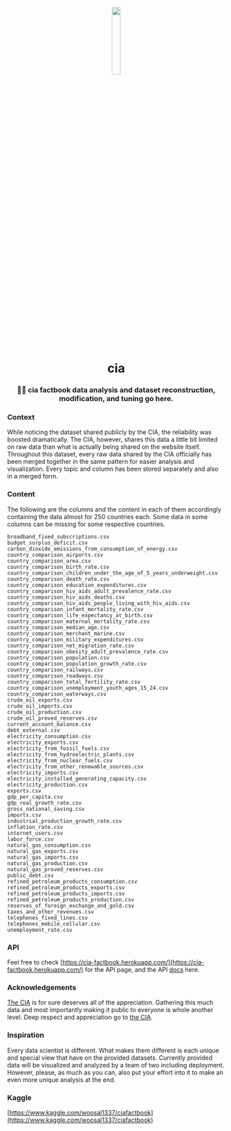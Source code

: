 <div align="center">
  <img src="https://upload.wikimedia.org/wikipedia/commons/thumb/2/23/CIA_logo_%282021%29.svg/1200px-CIA_logo_%282021%29.svg.png" width=20% />
  <h1>cia</h1>
  <h3>🐱‍💻 cia factbook data analysis and dataset reconstruction, modification, and tuning go here.</h3>
</div>

### Context

While noticing the dataset shared publicly by the CIA, the reliability was boosted dramatically. The CIA, however, shares this data a little bit limited on raw data than what is actually being shared on the website itself. Throughout this dataset, every raw data shared by the CIA officially has been merged together in the same pattern for easier analysis and visualization. Every topic and column has been stored separately and also in a merged form.


### Content

The following are the columns and the content in each of them accordingly containing the data almost for 250 countries each. Some data in some columns can be missing for some respective countries.

```
broadband_fixed_subscriptions.csv
budget_surplus_deficit.csv
carbon_dioxide_emissions_from_consumption_of_energy.csv
country_comparison_airports.csv
country_comparison_area.csv
country_comparison_birth_rate.csv
country_comparison_children_under_the_age_of_5_years_underweight.csv
country_comparison_death_rate.csv
country_comparison_education_expenditures.csv
country_comparison_hiv_aids_adult_prevalence_rate.csv
country_comparison_hiv_aids_deaths.csv
country_comparison_hiv_aids_people_living_with_hiv_aids.csv
country_comparison_infant_mortality_rate.csv
country_comparison_life_expectancy_at_birth.csv
country_comparison_maternal_mortality_rate.csv
country_comparison_median_age.csv
country_comparison_merchant_marine.csv
country_comparison_military_expenditures.csv
country_comparison_net_migration_rate.csv
country_comparison_obesity_adult_prevalence_rate.csv
country_comparison_population.csv
country_comparison_population_growth_rate.csv
country_comparison_railways.csv
country_comparison_roadways.csv
country_comparison_total_fertility_rate.csv
country_comparison_unemployment_youth_ages_15_24.csv
country_comparison_waterways.csv
crude_oil_exports.csv
crude_oil_imports.csv
crude_oil_production.csv
crude_oil_proved_reserves.csv
current_account_balance.csv
debt_external.csv
electricity_consumption.csv
electricity_exports.csv
electricity_from_fossil_fuels.csv
electricity_from_hydroelectric_plants.csv
electricity_from_nuclear_fuels.csv
electricity_from_other_renewable_sources.csv
electricity_imports.csv
electricity_installed_generating_capacity.csv
electricity_production.csv
exports.csv
gdp_per_capita.csv
gdp_real_growth_rate.csv
gross_national_saving.csv
imports.csv
industrial_production_growth_rate.csv
inflation_rate.csv
internet_users.csv
labor_force.csv
natural_gas_consumption.csv
natural_gas_exports.csv
natural_gas_imports.csv
natural_gas_production.csv
natural_gas_proved_reserves.csv
public_debt.csv
refined_petroleum_products_consumption.csv
refined_petroleum_products_exports.csv
refined_petroleum_products_imports.csv
refined_petroleum_products_production.csv
reserves_of_foreign_exchange_and_gold.csv
taxes_and_other_revenues.csv
telephones_fixed_lines.csv
telephones_mobile_cellular.csv
unemployment_rate.csv
```

### API
Feel free to check [https://cia-factbook.herokuapp.com/](https://cia-factbook.herokuapp.com/) for the API page, and the API [docs](https://github.com/woosal1337/cia/tree/main/api) here.

### Acknowledgements

[The CIA](https://www.cia.gov/the-world-factbook/) is for sure deserves all of the appreciation. Gathering this much data and most importantly making it public to everyone is whole another level. Deep respect and appreciation go to [the CIA](https://www.cia.gov/the-world-factbook/).

### Inspiration

Every data scientist is different. What makes them different is each unique and special view that have on the provided datasets. Currently provided data will be visualized and analyzed by a team of two including deployment. However, please, as much as you can, also put your effort into it to make an even more unique analysis at the end.

### Kaggle
[https://www.kaggle.com/woosal1337/ciafactbook](https://www.kaggle.com/woosal1337/ciafactbook)
